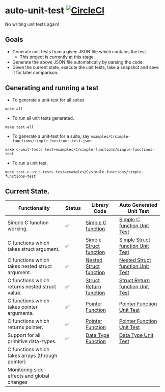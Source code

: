 # auto-unit-test [![CircleCI](https://circleci.com/gh/MadaraUchiha-314/auto-unit-test/tree/master.svg?style=svg)](https://circleci.com/gh/MadaraUchiha-314/auto-unit-test/tree/master)
No writing unit tests again!

## Goals
- Generate unit tests from a given JSON file which contains the test.
    - This project is currently at this stage.
- Generate the above JSON file automatically by parsing the code.
- Given the current state, execute the unit tests, take a snapshot and save it for later comparison.

## Generating and running a test
- To generate a unit-test for all suites
```shell
make all
```
- To run all unit tests generated.
```shell
make test-all
```
- To generate a unit-test for a suite, say `examples/C/simple-functions/simple-functions-test.json`
```shell
make c-unit-tests test=examples/C/simple-functions/simple-functions-test
```
- To run a unit test.
```shell
make test-c-unit-tests test=examples/C/simple-functions/simple-functions-test
```

## Current State.

|Functionality|Status|Library Code|Auto Generated Unit Test|
|--- |--- |--- |--- |
|Simple C function working.|✅|[Simple C function]|[Simple C function Unit Test]|
|C functions which takes struct argument.|✅|[Simple Struct function]|[Simple Struct function Unit Test]|
|C functions which takes nested struct argument.|✅|[Nested Struct function]|[Nested Struct function Unit Test]|
|C functions which returns nested struct value.|✅|[Struct Return function]|[Struct Return function Unit Test]|
|C functions which takes pointer arguments.|✅|[Pointer Function]|[Pointer Function Unit Test]|
|C functions which returns pointer.|✅|[Pointer Function]|[Pointer Function Unit Test]|
|Support for all primitive data-types.|✅|[Data Type Function]|[Data Type Unit Test]|
|C functions which takes arrays (through pointer)||||
|Monitoring side-effects and global changes|||||

[Simple C function]: examples/C/simple-functions/simple-functions.h
[Simple C function Unit Test]: examples/C/simple-functions/simple-functions-test.c

[Simple Struct function]: examples/C/simple-structs/simple-structs.h
[Simple Struct function Unit Test]: examples/C/simple-structs/simple-structs-test.c

[Nested Struct function]: examples/C/nested-structs/nested-structs.h
[Nested Struct function Unit Test]: examples/C/nested-structs/nested-structs-test.c

[Struct Return function]: examples/C/struct-return/struct-return.h
[Struct Return function Unit Test]: examples/C/struct-return/struct-return-test.c

[Pointer Function]: examples/C/pointers/pointers.h
[Pointer Function Unit Test]: examples/C/pointers/pointers-test.c

[Data Type Function]: examples/C/data-types/data-types.h
[Data Type Unit Test]: examples/C/data-types/data-types-test.c
